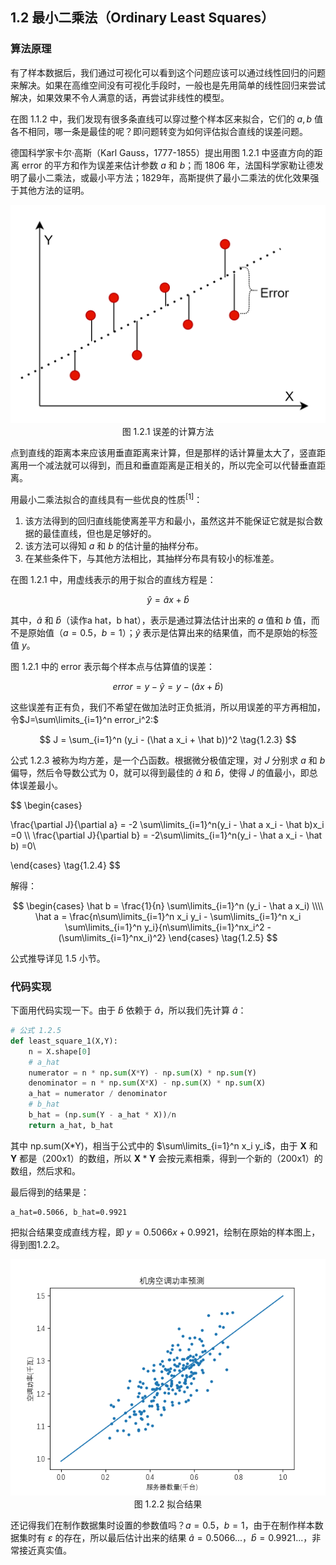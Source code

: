 ## 1.2 最小二乘法（Ordinary Least Squares）

### 算法原理

有了样本数据后，我们通过可视化可以看到这个问题应该可以通过线性回归的问题来解决。如果在高维空间没有可视化手段时，一般也是先用简单的线性回归来尝试解决，如果效果不令人满意的话，再尝试非线性的模型。

在图 1.1.2 中，我们发现有很多条直线可以穿过整个样本区来拟合，它们的 $a, b$ 值各不相同，哪一条是最佳的呢？即问题转变为如何评估拟合直线的误差问题。

德国科学家卡尔·高斯（Karl Gauss，1777-1855）提出用图 1.2.1 中竖直方向的距离 error 的平方和作为误差来估计参数 $a$ 和 $b$；而 1806 年，法国科学家勒让德发明了最小二乘法，或最小平方法；1829年，高斯提供了最小二乘法的优化效果强于其他方法的证明。

<img src="./images/1-2-1.png" />
<center>图 1.2.1 误差的计算方法</center>

点到直线的距离本来应该用垂直距离来计算，但是那样的话计算量太大了，竖直距离用一个减法就可以得到，而且和垂直距离是正相关的，所以完全可以代替垂直距离。

用最小二乘法拟合的直线具有一些优良的性质$^{[1]}$：

1. 该方法得到的回归直线能使离差平方和最小，虽然这并不能保证它就是拟合数据的最佳直线，但也是足够好的。
2. 该方法可以得知 $a$ 和 $b$ 的估计量的抽样分布。
3. 在某些条件下，与其他方法相比，其抽样分布具有较小的标准差。

在图 1.2.1 中，用虚线表示的用于拟合的直线方程是：

$$
\hat y = \hat a x + \hat b \tag{1.2.1}
$$

其中，$\hat a$ 和 $\hat b$（读作a hat，b hat），表示是通过算法估计出来的 $a$ 值和 $b$ 值，而不是原始值（$a=0.5$，$b=1$）；$\hat y$ 表示是估算出来的结果值，而不是原始的标签值 $y$。

图 1.2.1 中的 error 表示每个样本点与估算值的误差：

$$
error = y - \hat{y}=y -  (\hat a x + \hat b) \tag{1.2.2}
$$

这些误差有正有负，我们不希望在做加法时正负抵消，所以用误差的平方再相加，
令$J=\sum\limits_{i=1}^n error_i^2:$

$$
J = \sum_{i=1}^n (y_i -  (\hat a x_i + \hat b))^2 \tag{1.2.3}
$$

公式 1.2.3 被称为均方差，是一个凸函数。根据微分极值定理，对 $J$ 分别求 $a$ 和 $b$ 偏导，然后令导数公式为 0，就可以得到最佳的 $\hat a$ 和 $\hat b$，使得 $J$ 的值最小，即总体误差最小。

$$
\begin{cases}

\frac{\partial J}{\partial a} = -2 \sum\limits_{i=1}^n(y_i - \hat a x_i - \hat b)x_i =0
\\\\
\frac{\partial J}{\partial b} = -2\sum\limits_{i=1}^n(y_i - \hat a x_i - \hat b) =0\\

\end{cases}
\tag{1.2.4}
$$

解得：

$$
\begin{cases}
\hat b = \frac{1}{n} \sum\limits_{i=1}^n (y_i - \hat a x_i)
\\\\
\hat a = \frac{n\sum\limits_{i=1}^n x_i y_i - \sum\limits_{i=1}^n x_i \sum\limits_{i=1}^n y_i}{n\sum\limits_{i=1}^nx_i^2 - (\sum\limits_{i=1}^nx_i)^2}
\end{cases}
\tag{1.2.5}
$$

公式推导详见 1.5 小节。


### 代码实现

下面用代码实现一下。由于 $\hat{b}$ 依赖于 $\hat{a}$，所以我们先计算 $\hat{a}$：

```Python
# 公式 1.2.5
def least_square_1(X,Y):
    n = X.shape[0]
    # a_hat
    numerator = n * np.sum(X*Y) - np.sum(X) * np.sum(Y)
    denominator = n * np.sum(X*X) - np.sum(X) * np.sum(X)
    a_hat = numerator / denominator
    # b_hat
    b_hat = (np.sum(Y - a_hat * X))/n
    return a_hat, b_hat
```

其中 np.sum(X\*Y)，相当于公式中的 $\sum\limits_{i=1}^n x_i y_i$，由于 $\boldsymbol{X}$ 和 $\boldsymbol{Y}$ 都是（200x1）的数组，所以 $\boldsymbol{X}*\boldsymbol{Y}$ 会按元素相乘，得到一个新的（200x1）的数组，然后求和。

最后得到的结果是：

```
a_hat=0.5066, b_hat=0.9921
```
把拟合结果变成直线方程，即 $y=0.5066x+0.9921$，绘制在原始的样本图上，得到图1.2.2。

<img src="./images/1-2-2.png" />
<center>图 1.2.2 拟合结果</center>

还记得我们在制作数据集时设置的参数值吗？$a=0.5$，$b=1$，由于在制作样本数据集时有 $\varepsilon$ 的存在，所以最后估计出来的结果 $\hat a=0.5066...$，$\hat b=0.9921...$，非常接近真实值。

